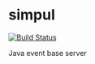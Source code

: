 simpul
======
[![Build Status](https://secure.travis-ci.org/parroit/simpul.png?branch=master)](http://travis-ci.org/parroit/simpul)


Java event base server
